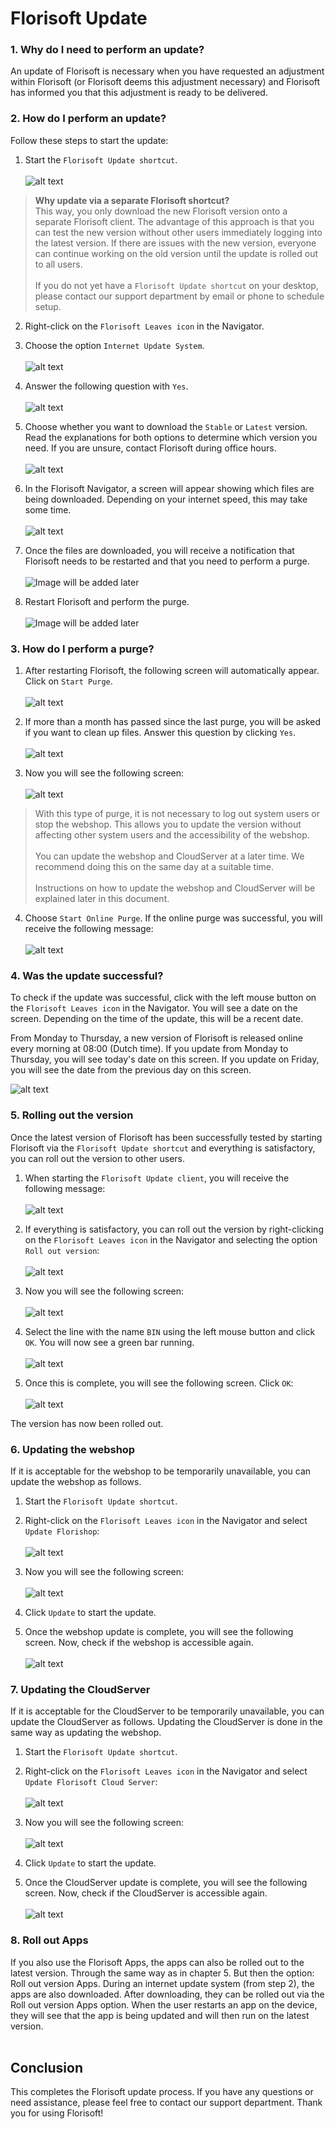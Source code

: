 # Florisoft Update

### 1. Why do I need to perform an update?
An update of Florisoft is necessary when you have requested an adjustment within Florisoft (or Florisoft deems this adjustment necessary) and Florisoft has informed you that this adjustment is ready to be delivered.

### 2. How do I perform an update?
Follow these steps to start the update:

1. Start the `Florisoft Update shortcut`.<br><br>
![alt text](Media/image.png)

> **Why update via a separate Florisoft shortcut?**<br>
This way, you only download the new Florisoft version onto a separate Florisoft client. The advantage of this approach is that you can test the new version without other users immediately logging into the latest version. If there are issues with the new version, everyone can continue working on the old version until the update is rolled out to all users.
<br><br>
If you do not yet have a `Florisoft Update shortcut` on your desktop, please contact our support department by email or phone to schedule setup.

2. Right-click on the `Florisoft Leaves icon` in the Navigator.

3. Choose the option `Internet Update System`.<br><br>
![alt text](Media/image-1.png)

4. Answer the following question with `Yes`.<br><br>
![alt text](Media/image-2.png)

5. Choose whether you want to download the `Stable` or `Latest` version. Read the explanations for both options to determine which version you need. If you are unsure, contact Florisoft during office hours.<br><br>
![alt text](Media/image-3.png)

6. In the Florisoft Navigator, a screen will appear showing which files are being downloaded. Depending on your internet speed, this may take some time.<br><br>
![alt text](Media/image-20.png)

7. Once the files are downloaded, you will receive a notification that Florisoft needs to be restarted and that you need to perform a purge.<br><br>
![Image will be added later](Media/#)

8. Restart Florisoft and perform the purge.<br><br>
![Image will be added later](Media/#)

### 3. How do I perform a purge?

1. After restarting Florisoft, the following screen will automatically appear. Click on `Start Purge`.<br><br>
![alt text](Media/image-4.png)

2. If more than a month has passed since the last purge, you will be asked if you want to clean up files. Answer this question by clicking `Yes`.<br><br>
![alt text](Media/image-5.png)

3. Now you will see the following screen:<br><br>
![alt text](Media/image-6.png)

> With this type of purge, it is not necessary to log out system users or stop the webshop. This allows you to update the version without affecting other system users and the accessibility of the webshop.<br><br>
You can update the webshop and CloudServer at a later time. We recommend doing this on the same day at a suitable time.<br><br>
Instructions on how to update the webshop and CloudServer will be explained later in this document.

4. Choose `Start Online Purge`. If the online purge was successful, you will receive the following message:<br><br>
![alt text](Media/image-7.png)

### 4. Was the update successful?
To check if the update was successful, click with the left mouse button on the `Florisoft Leaves icon` in the Navigator. You will see a date on the screen. Depending on the time of the update, this will be a recent date.

From Monday to Thursday, a new version of Florisoft is released online every morning at 08:00 (Dutch time). If you update from Monday to Thursday, you will see today's date on this screen. If you update on Friday, you will see the date from the previous day on this screen.

![alt text](Media/image-8.png)

### 5. Rolling out the version

Once the latest version of Florisoft has been successfully tested by starting Florisoft via the `Florisoft Update shortcut` and everything is satisfactory, you can roll out the version to other users.

1. When starting the `Florisoft Update client`, you will receive the following message:<br><br>
![alt text](Media/image-9.png)

2. If everything is satisfactory, you can roll out the version by right-clicking on the `Florisoft Leaves icon` in the Navigator and selecting the option `Roll out version`:<br><br>
![alt text](Media/image-10.png)

3. Now you will see the following screen:<br><br>
![alt text](Media/image-11.png)

4. Select the line with the name `BIN` using the left mouse button and click `OK`. You will now see a green bar running.<br><br>
![alt text](Media/image-12.png)

5. Once this is complete, you will see the following screen. Click `OK`:<br><br>
![alt text](Media/image-13.png)

The version has now been rolled out.

### 6. Updating the webshop

If it is acceptable for the webshop to be temporarily unavailable, you can update the webshop as follows.

1. Start the `Florisoft Update shortcut`.

2. Right-click on the `Florisoft Leaves icon` in the Navigator and select `Update Florishop`:<br><br>
![alt text](Media/image-14.png)

3. Now you will see the following screen:<br><br>
![alt text](Media/image-15.png)

4. Click `Update` to start the update.

5. Once the webshop update is complete, you will see the following screen. Now, check if the webshop is accessible again.<br><br>
![alt text](Media/image-16.png)

### 7. Updating the CloudServer

If it is acceptable for the CloudServer to be temporarily unavailable, you can update the CloudServer as follows. Updating the CloudServer is done in the same way as updating the webshop.

1. Start the `Florisoft Update shortcut`.
   
2. Right-click on the `Florisoft Leaves icon` in the Navigator and select `Update Florisoft Cloud Server`:<br><br>
![alt text](Media/image-17.png)

3. Now you will see the following screen:<br><br>
![alt text](Media/image-18.png)

4. Click `Update` to start the update.

5. Once the CloudServer update is complete, you will see the following screen. Now, check if the CloudServer is accessible again.<br><br>
![alt text](Media/image-19.png)

### 8. Roll out Apps

If you also use the Florisoft Apps, the apps can also be rolled out to the latest version. Through the same way as in chapter 5. But then the option: Roll out version Apps.
During an internet update system (from step 2), the apps are also downloaded.
After downloading, they can be rolled out via the Roll out version Apps option.
When the user restarts an app on the device, they will see that the app is being updated and will then run on the latest version.<br><br>

## Conclusion

This completes the Florisoft update process. If you have any questions or need assistance, please feel free to contact our support department. Thank you for using Florisoft!
